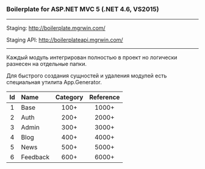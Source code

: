 ﻿### Boilerplate for ASP.NET MVC 5 (.NET 4.6, VS2015)
___

Staging: http://boilerplate.mgrwin.com/

Staging API: http://boilerplateapi.mgrwin.com/
___

Каждый модуль интегрирован полностью в проект но логически разнесен на отдельные папки.

Для быстрого создания сущностей и удаления модулей есть специальная утилита App.Generator.

| Id   | Name          | Category | Reference |
|:----:|:--------------|:--------:|:---------:|
| 1    | Base          | 100+     | 1000+     |
| 2    | Auth          | 200+     | 2000+     |
| 3    | Admin         | 300+     | 3000+     |
| 4    | Blog          | 400+     | 4000+     |
| 5    | News          | 500+     | 5000+     |
| 6    | Feedback      | 600+     | 6000+     |



